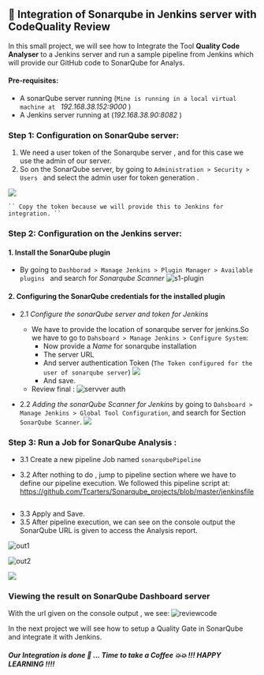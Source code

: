 ## 🧲 Integration of Sonarqube in Jenkins server with CodeQuality Review

In this small project, we will see how to Integrate the Tool **Quality Code Analyser** to a Jenkins server and run a sample pipeline from Jenkins which will provide our GitHub code to SonarQube for Analys. 

#### Pre-requisites:
- A sonarQube server running (``Mine is running in a local virtual machine at `` *192.168.38.152:9000*  )
- A Jenkins server running at (*192.168.38.90:8082* )


### Step 1: Configuration on SonarQube server:

1. We need a user token of the Sonarqube server , and for this case we use the admin of our server.
2. So on the SonarQube server, by going to ``Administration > Security > Users `` and select the admin user for token generation .

![](https://github.com/Tcarters/Sonarqube_projects/blob/master/jenkins_sonarQube_CodeQuality/Screenshots/s2-sonar-token.png)
    
    `` Copy the token because we will provide this to Jenkins for integration. ``


### Step 2: Configuration on the Jenkins server:

#### 1. Install the SonarQube plugin
    
- By going to ``Dashborad > Manage Jenkins > Plugin Manager > Available plugins `` and  search for *Sonarqube Scanner* 
![s1-plugin](https://github.com/Tcarters/Sonarqube_projects/blob/master/jenkins_sonarQube_CodeQuality/Screenshots/s1-plugin.png)

#### 2. Configuring the SonarQube credentials for the installed plugin 

- 2.1 *Configure the sonarQube server and token for Jenkins*
    - We have to provide the location of sonarqube server for jenkins.So we have to go to `` Dahsboard > Manage Jenkins > Configure System ``: 
        * Now provide a *Name* for sonarqube installation
        * The server URL
        * And server authentication Token (`The Token configured for the user of sonarqube server`)
        ![](https://github.com/Tcarters/Sonarqube_projects/blob/master/jenkins_sonarQube_CodeQuality/Screenshots/s4-adding-sonar-token.png)
        * And save.
    - Review final : 
        ![servver auth]( https://github.com/Tcarters/Sonarqube_projects/blob/master/jenkins_sonarQube_CodeQuality/Screenshots/sonar-serverNew.png )

- 2.2  *Adding the sonarQube Scanner for Jenkins*  by going to `` Dahsboard > Manage Jenkins > Global Tool Configuration ``, and search for Section `` SonarQube Scanner ``.
![](https://github.com/Tcarters/Sonarqube_projects/blob/master/jenkins_sonarQube_CodeQuality/Screenshots/s3-config-sonar.png)


### Step 3: Run a Job for SonarQube Analysis :

- 3.1 Create a new  pipeline Job  named `sonarqubePipeline`

- 3.2 After nothing to do , jump to pipeline section where we have to define our pipeline execution. We followed this pipeline script at: https://github.com/Tcarters/Sonarqube_projects/blob/master/jenkinsfile  

![]()
- 3.3 Apply and Save.
- 3.5 After pipeline execution, we can see on the console output the SonarQube URL is given to access the Analysis report.

![out1](https://github.com/Tcarters/Sonarqube_projects/blob/master/jenkins_sonarQube_CodeQuality/Screenshots/consol-out1.png)

![out2](https://github.com/Tcarters/Sonarqube_projects/blob/master/jenkins_sonarQube_CodeQuality/Screenshots/consol-out2.png)

![](https://github.com/Tcarters/Sonarqube_projects/blob/master/jenkins_sonarQube_CodeQuality/Screenshots/dashb-pipelin.png)

### Viewing the result on SonarQube Dashboard server 
With the url given on the console output , we see:
![reviewcode](https://github.com/Tcarters/Sonarqube_projects/blob/master/jenkins_sonarQube_CodeQuality/Screenshots/sonarQ-reviewcode.png)


In the next project we will see how to setup a Quality Gate in SonarQube and integrate it with Jenkins.

##### Our Integration is done 🤸 ... Time to take a Coffee 💥💥 !!! HAPPY LEARNING !!!! 